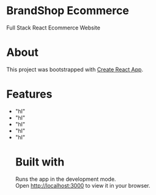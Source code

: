 # BrandShop Ecommerce
Full Stack React Ecommerce Website

# About

This project was bootstrapped with [Create React App](https://github.com/facebook/create-react-app).

# Features

<ul dir="auto">
  <li>
    "hI"
    </li>
    <li>
    "hI"
    </li>
    <li>
    "hI"
    </li>
    <li>
    "hI"
    </li>
    <li>
    "hI"
    </li>

# Built with

Runs the app in the development mode.\
Open [http://localhost:3000](http://localhost:3000) to view it in your browser.

